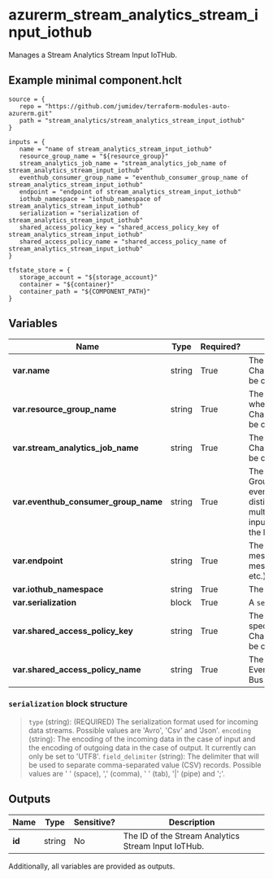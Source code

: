 # azurerm_stream_analytics_stream_input_iothub

Manages a Stream Analytics Stream Input IoTHub.

## Example minimal component.hclt

```hcl
source = {
   repo = "https://github.com/jumidev/terraform-modules-auto-azurerm.git" 
   path = "stream_analytics/stream_analytics_stream_input_iothub" 
}

inputs = {
   name = "name of stream_analytics_stream_input_iothub" 
   resource_group_name = "${resource_group}" 
   stream_analytics_job_name = "stream_analytics_job_name of stream_analytics_stream_input_iothub" 
   eventhub_consumer_group_name = "eventhub_consumer_group_name of stream_analytics_stream_input_iothub" 
   endpoint = "endpoint of stream_analytics_stream_input_iothub" 
   iothub_namespace = "iothub_namespace of stream_analytics_stream_input_iothub" 
   serialization = "serialization of stream_analytics_stream_input_iothub" 
   shared_access_policy_key = "shared_access_policy_key of stream_analytics_stream_input_iothub" 
   shared_access_policy_name = "shared_access_policy_name of stream_analytics_stream_input_iothub" 
}

tfstate_store = {
   storage_account = "${storage_account}" 
   container = "${container}" 
   container_path = "${COMPONENT_PATH}" 
}

```

## Variables

| Name | Type | Required? |  Description |
| ---- | ---- | --------- |  ----------- |
| **var.name** | string | True | The name of the Stream Input IoTHub. Changing this forces a new resource to be created. | 
| **var.resource_group_name** | string | True | The name of the Resource Group where the Stream Analytics Job exists. Changing this forces a new resource to be created. | 
| **var.stream_analytics_job_name** | string | True | The name of the Stream Analytics Job. Changing this forces a new resource to be created. | 
| **var.eventhub_consumer_group_name** | string | True | The name of an Event Hub Consumer Group that should be used to read events from the Event Hub. Specifying distinct consumer group names for multiple inputs allows each of those inputs to receive the same events from the Event Hub. | 
| **var.endpoint** | string | True | The IoT Hub endpoint to connect to (ie. messages/events, messages/operationsMonitoringEvents, etc.). | 
| **var.iothub_namespace** | string | True | The name or the URI of the IoT Hub. | 
| **var.serialization** | block | True | A `serialization` block. | 
| **var.shared_access_policy_key** | string | True | The shared access policy key for the specified shared access policy. Changing this forces a new resource to be created. | 
| **var.shared_access_policy_name** | string | True | The shared access policy name for the Event Hub, Service Bus Queue, Service Bus Topic, etc. | 

### `serialization` block structure

>`type` (string): (REQUIRED) The serialization format used for incoming data streams. Possible values are 'Avro', 'Csv' and 'Json'.
>`encoding` (string): The encoding of the incoming data in the case of input and the encoding of outgoing data in the case of output. It currently can only be set to 'UTF8'.
>`field_delimiter` (string): The delimiter that will be used to separate comma-separated value (CSV) records. Possible values are ' ' (space), ',' (comma), '	' (tab), '|' (pipe) and ';'.



## Outputs

| Name | Type | Sensitive? | Description |
| ---- | ---- | --------- | --------- |
| **id** | string | No  | The ID of the Stream Analytics Stream Input IoTHub. | 

Additionally, all variables are provided as outputs.
